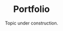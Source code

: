 ---
title: Portfolio
subtitle: >-
  Topic under construction.
img_path: images/portfolio.jpg
seo:
  title: Portfolio
  description: My data science portfolio
  extra:
    - name: og:type
      value: website
      keyName: property
    - name: og:title
      value: Portfolio
      keyName: property
    - name: og:description
      value: My data science portfolio
      keyName: property
    - name: og:image
      value: images/portfolio.jpg
      keyName: property
      relativeUrl: true
    - name: twitter:card
      value: summary_large_image
    - name: twitter:title
      value: Portfolio
    - name: twitter:description
      value: My data science portfolio
    - name: twitter:image
      value: images/portfolio.jpg
      relativeUrl: true
layout: page
---